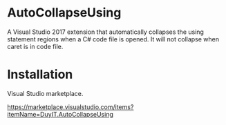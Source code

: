 # AutoCollapseUsing
A Visual Studio 2017 extension that automatically collapses the using statement regions when a C# code file is opened. It will not collapse when caret is in code file.

# Installation
Visual Studio marketplace.

https://marketplace.visualstudio.com/items?itemName=DuyIT.AutoCollapseUsing
